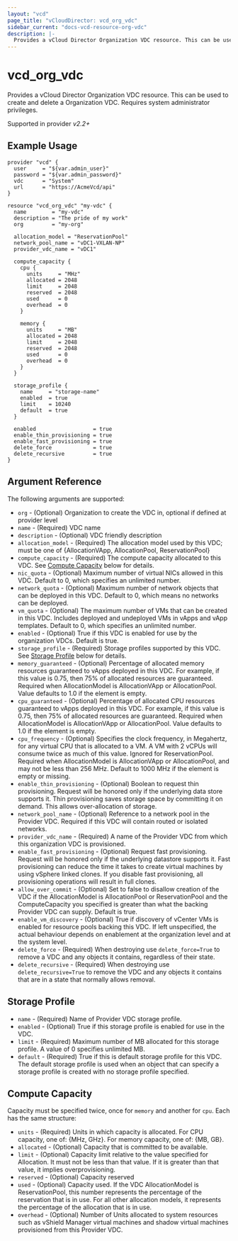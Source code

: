 ```yaml
---
layout: "vcd"
page_title: "vCloudDirector: vcd_org_vdc"
sidebar_current: "docs-vcd-resource-org-vdc"
description: |-
  Provides a vCloud Director Organization VDC resource. This can be used to create and delete a Organization VDC.
---
```


# vcd\_org\_vdc

Provides a vCloud Director Organization VDC resource. This can be used to create and delete a Organization VDC.
Requires system administrator privileges.

Supported in provider *v2.2+*

## Example Usage

```hcl
provider "vcd" {
  user     = "${var.admin_user}"
  password = "${var.admin_password}"
  vdc      = "System"
  url      = "https://AcmeVcd/api"
}

resource "vcd_org_vdc" "my-vdc" {
  name        = "my-vdc"
  description = "The pride of my work"
  org         = "my-org"

  allocation_model = "ReservationPool"
  network_pool_name = "vDC1-VXLAN-NP"
  provider_vdc_name = "vDC1"

  compute_capacity {
    cpu {
      units     = "MHz"
      allocated = 2048
      limit     = 2048
      reserved  = 2048
      used      = 0
      overhead  = 0
    }

    memory {
      units     = "MB"
      allocated = 2048
      limit     = 2048
      reserved  = 2048
      used      = 0
      overhead  = 0
    }
  }

  storage_profile {
    name     = "storage-name"
    enabled  = true
    limit    = 10240
    default  = true    
  }

  enabled                  = true
  enable_thin_provisioning = true
  enable_fast_provisioning = true
  delete_force             = true
  delete_recursive         = true
}
```

## Argument Reference

The following arguments are supported:

* `org` - (Optional) Organization to create the VDC in, optional if defined at provider level
* `name` - (Required) VDC name
* `description` - (Optional) VDC friendly description
* `allocation_model` - (Required) The allocation model used by this VDC; must be one of {AllocationVApp, AllocationPool, ReservationPool}
* `compute_capacity` - (Required) The compute capacity allocated to this VDC.  See [Compute Capacity](#computecapacity) below for details.
* `nic_quota` - (Optional) Maximum number of virtual NICs allowed in this VDC. Default to 0, which specifies an unlimited number.
* `network_quota` - (Optional) Maximum number of network objects that can be deployed in this VDC. Default to 0, which means no networks can be deployed.
* `vm_quota` - (Optional) The maximum number of VMs that can be created in this VDC. Includes deployed and undeployed VMs in vApps and vApp templates. Default to 0, which specifies an unlimited number.
* `enabled` - (Optional) True if this VDC is enabled for use by the organization VDCs. Default is true.
* `storage_profile` - (Required) Storage profiles supported by this VDC.  See [Storage Profile](#storageprofile) below for details.
* `memory_guaranteed` - (Optional) Percentage of allocated memory resources guaranteed to vApps deployed in this VDC. For example, if this value is 0.75, then 75% of allocated resources are guaranteed. Required when AllocationModel is AllocationVApp or AllocationPool. Value defaults to 1.0 if the element is empty.
* `cpu_guaranteed` - (Optional) Percentage of allocated CPU resources guaranteed to vApps deployed in this VDC. For example, if this value is 0.75, then 75% of allocated resources are guaranteed. Required when AllocationModel is AllocationVApp or AllocationPool. Value defaults to 1.0 if the element is empty.
* `cpu_frequency` - (Optional) Specifies the clock frequency, in Megahertz, for any virtual CPU that is allocated to a VM. A VM with 2 vCPUs will consume twice as much of this value. Ignored for ReservationPool. Required when AllocationModel is AllocationVApp or AllocationPool, and may not be less than 256 MHz. Default to 1000 MHz if the element is empty or missing.
* `enable_thin_provisioning` - (Optional) Boolean to request thin provisioning. Request will be honored only if the underlying data store supports it. Thin provisioning saves storage space by committing it on demand. This allows over-allocation of storage.
* `network_pool_name` - (Optional) Reference to a network pool in the Provider VDC. Required if this VDC will contain routed or isolated networks.
* `provider_vdc_name` - (Required) A name of the Provider VDC from which this organization VDC is provisioned.
* `enable_fast_provisioning` - (Optional) Request fast provisioning. Request will be honored only if the underlying datastore supports it. Fast provisioning can reduce the time it takes to create virtual machines by using vSphere linked clones. If you disable fast provisioning, all provisioning operations will result in full clones.
* `allow_over_commit` - (Optional) Set to false to disallow creation of the VDC if the AllocationModel is AllocationPool or ReservationPool and the ComputeCapacity you specified is greater than what the backing Provider VDC can supply. Default is true.
* `enable_vm_discovery` - (Optional) True if discovery of vCenter VMs is enabled for resource pools backing this VDC. If left unspecified, the actual behaviour depends on enablement at the organization level and at the system level.
* `delete_force` - (Required) When destroying use `delete_force=True` to remove a VDC and any objects it contains, regardless of their state.
* `delete_recursive` - (Required) When destroying use `delete_recursive=True` to remove the VDC and any objects it contains that are in a state that normally allows removal.


<a id="storageprofile"></a>
## Storage Profile

* `name` - (Required) Name of Provider VDC storage profile.
* `enabled` - (Optional) True if this storage profile is enabled for use in the VDC.
* `limit` - (Required) Maximum number of MB allocated for this storage profile. A value of 0 specifies unlimited MB.
* `default` - (Required) True if this is default storage profile for this VDC. The default storage profile is used when an object that can specify a storage profile is created with no storage profile specified.

<a id="computecapacity"></a>
## Compute Capacity

Capacity must be specified twice, once for `memory` and another for `cpu`.  Each has the same structure:

* `units` - (Required) Units in which capacity is allocated. For CPU capacity, one of: {MHz, GHz}.  For memory capacity, one of: {MB, GB}.
* `allocated` - (Optional) Capacity that is committed to be available.
* `limit` - (Optional) Capacity limit relative to the value specified for Allocation. It must not be less than that value. If it is greater than that value, it implies overprovisioning.
* `reserved` - (Optional) Capacity reserved
* `used` - (Optional) Capacity used. If the VDC AllocationModel is ReservationPool, this number represents the percentage of the reservation that is in use. For all other allocation models, it represents the percentage of the allocation that is in use.
* `overhead` - (Optional) Number of Units allocated to system resources such as vShield Manager virtual machines and shadow virtual machines provisioned from this Provider VDC.